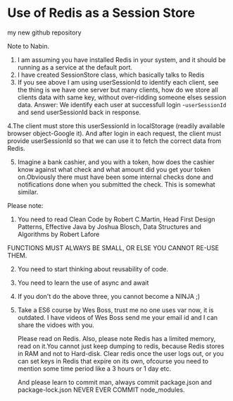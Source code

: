 # Use of Redis as a Session Store
my new github repository

Note to Nabin.

1. I am assuming you have installed Redis in your system, and it should be running as a service at the default port.
2. I have created SessionStore class, which basically talks to Redis
3. If you see above I am using userSessionId to identify each client, see the thing is we have one server but many clients, how do we store all clients data with same key, without over-ridding someone elses session data.
Answer: We identify each user at successfull login -`userSessionId` and send userSessionId back in response.

4.The client must store this userSessionId in localStorage (readily available browser object-Google it).
And after login in each request, the client must provide userSessionId so that we can use it to fetch the correct data from Redis.

5. Imagine a bank cashier, and you with a token, how does the cashier know against what check and what amount did you get your token on.Obviously there must have been some internal checks done and notifications done when you submitted the check. This is somewhat similar.


Please note:
1. You need to read Clean Code by Robert C.Martin, Head First Design Patterns, Effective Java by Joshua Blosch, Data Structures and Algorithms by Robert Lafore

FUNCTIONS MUST ALWAYS BE SMALL, OR ELSE YOU CANNOT RE-USE THEM.

2. You need to start thinking about reusability of code.
3. You need to learn the use of async and await 
4. If you don't do the above three, you cannot become a NINJA ;)
5. Take a ES6 course by Wes Boss, trust me no one uses var now, it is outdated.
   I have videos of Wes Boss send me your email id and I can share the vidoes with you.
   
   Please read on Redis.
   Also, please note Redis has a limited memory, read on it.You cannot just keep dumping to redis, because Redis stores in RAM and not to Hard-disk. Clear redis once the user logs out, or you can set keys in Redis that expire on its own, ofcourse you need to mention some time period like a 3 hours or 1 day etc.

   And please learn to commit man, always commit package.json and package-lock.json
   NEVER EVER COMMIT node_modules.